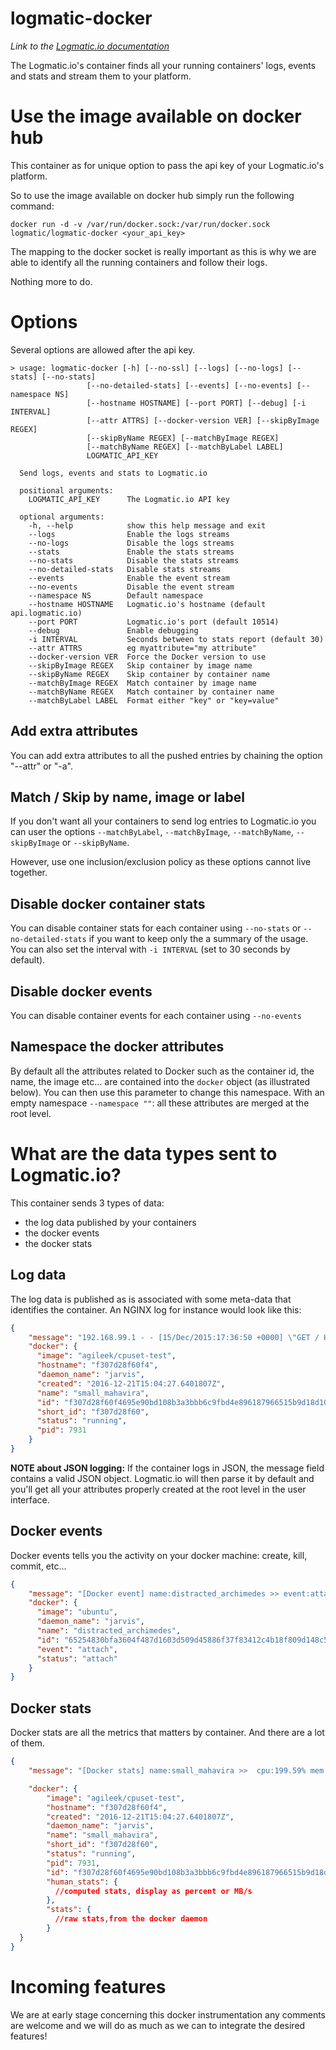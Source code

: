 # logmatic-docker
*Link to the [Logmatic.io documentation](http://doc.logmatic.io/docs/docker)*

The Logmatic.io's container finds all your running containers' logs, events and stats and stream them to your platform.

# Use the image available on docker hub

This container as for unique option to pass the api key of your Logmatic.io's platform.

So to use the image available on docker hub simply run the following command:

```
docker run -d -v /var/run/docker.sock:/var/run/docker.sock logmatic/logmatic-docker <your_api_key>
```

The mapping to the docker socket is really important as this is why we are able to identify all the running containers and follow their logs.

Nothing more to do.

# Options

Several options are allowed after the api key.

```
> usage: logmatic-docker [-h] [--no-ssl] [--logs] [--no-logs] [--stats] [--no-stats]
                 [--no-detailed-stats] [--events] [--no-events] [--namespace NS]
                 [--hostname HOSTNAME] [--port PORT] [--debug] [-i INTERVAL]
                 [--attr ATTRS] [--docker-version VER] [--skipByImage REGEX]
                 [--skipByName REGEX] [--matchByImage REGEX]
                 [--matchByName REGEX] [--matchByLabel LABEL]
                 LOGMATIC_API_KEY
  
  Send logs, events and stats to Logmatic.io
  
  positional arguments:
    LOGMATIC_API_KEY      The Logmatic.io API key
  
  optional arguments:
    -h, --help            show this help message and exit
    --logs                Enable the logs streams
    --no-logs             Disable the logs streams
    --stats               Enable the stats streams
    --no-stats            Disable the stats streams
    --no-detailed-stats   Disable stats streams
    --events              Enable the event stream
    --no-events           Disable the event stream
    --namespace NS        Default namespace
    --hostname HOSTNAME   Logmatic.io's hostname (default api.logmatic.io)
    --port PORT           Logmatic.io's port (default 10514)
    --debug               Enable debugging
    -i INTERVAL           Seconds between to stats report (default 30)
    --attr ATTRS          eg myattribute="my attribute"
    --docker-version VER  Force the Docker version to use
    --skipByImage REGEX   Skip container by image name
    --skipByName REGEX    Skip container by container name
    --matchByImage REGEX  Match container by image name
    --matchByName REGEX   Match container by container name
    --matchByLabel LABEL  Format either "key" or "key=value"
```


## Add extra attributes

You can add extra attributes to all the pushed entries by chaining the option "--attr" or "-a".

## Match / Skip by name, image or label

If you don't want all your containers to send log entries to Logmatic.io you can user the options
`--matchByLabel`, `--matchByImage`, `--matchByName`, `--skipByImage` or `--skipByName`.

However, use one inclusion/exclusion policy as these options cannot live together.


## Disable docker container stats

You can disable container stats for each container using `--no-stats` or `--no-detailed-stats` if you want to keep only the
a summary of the usage. You can also set the interval with `-i INTERVAL` (set to
30 seconds by default).


## Disable docker events

You can disable container events for each container using `--no-events`

## Namespace the docker attributes

By default all the attributes related to Docker such as the container id, the name, the image etc... are contained into the `docker` object (as illustrated below). You can then use this parameter to change this namespace. With an empty namespace `--namespace ""`: all these attributes are merged at the root level.

# What are the data types sent to Logmatic.io?

This container sends 3 types of data:

- the log data published by your containers
- the docker events
- the docker stats

## Log data

The log data is published as is associated with some meta-data that identifies the container.
An NGINX log for instance would look like this:

```json
{
    "message": "192.168.99.1 - - [15/Dec/2015:17:36:50 +0000] \"GET / HTTP/1.1\" 304 0 \"-\" \"Mozilla/5.0 (Macintosh; Intel Mac OS X 10_9_5) AppleWebKit/537.36 (KHTML, like Gecko) Chrome/47.0.2526.80 Safari/537.36\" \"-\"",
    "docker": {
      "image": "agileek/cpuset-test",
      "hostname": "f307d28f60f4",
      "daemon_name": "jarvis",
      "created": "2016-12-21T15:04:27.6401807Z",
      "name": "small_mahavira",
      "id": "f307d28f60f4695e90bd108b3a3bbb6c9fbd4e896187966515b9d18d104f1730",
      "short_id": "f307d28f60",
      "status": "running",
      "pid": 7931
    }
}
```

**NOTE about JSON logging:**
If the container logs in JSON, the message field contains a valid JSON object. Logmatic.io will then parse it by default and you'll get all your attributes properly created at the root level in the user interface.

## Docker events

Docker events tells you the activity on your docker machine: create, kill, commit, etc...

```json
{
    "message": "[Docker event] name:distracted_archimedes >> event:attach (image=ubuntu)",
    "docker": {
      "image": "ubuntu",
      "daemon_name": "jarvis",
      "name": "distracted_archimedes",
      "id": "65254830bfa3604f487d1603d509d45886f37f83412c4b18f809d148c5f60c4c",
      "event": "attach",
      "status": "attach"
    }
}
```

## Docker stats

Docker stats are all the metrics that matters by container. And there are a lot of them.

```json
{
    "message": "[Docker stats] name:small_mahavira >>  cpu:199.59% mem:0.01% io:0.00MB/s net:0.00MB/s (host:f307d28f60f4 image:agileek/cpuset-test)",

    "docker": {
        "image": "agileek/cpuset-test",
        "hostname": "f307d28f60f4",
        "created": "2016-12-21T15:04:27.6401807Z",
        "daemon_name": "jarvis",
        "name": "small_mahavira",
        "short_id": "f307d28f60",
        "status": "running",
        "pid": 7931,
        "id": "f307d28f60f4695e90bd108b3a3bbb6c9fbd4e896187966515b9d18d104f1730",
        "human_stats": { 
          //computed stats, display as percent or MB/s
        },
        "stats": {
          //raw stats,from the docker daemon
        }
  }
}
```

# Incoming features

We are at early stage concerning this docker instrumentation any comments are welcome and we will do as much as we can to integrate the desired features!

